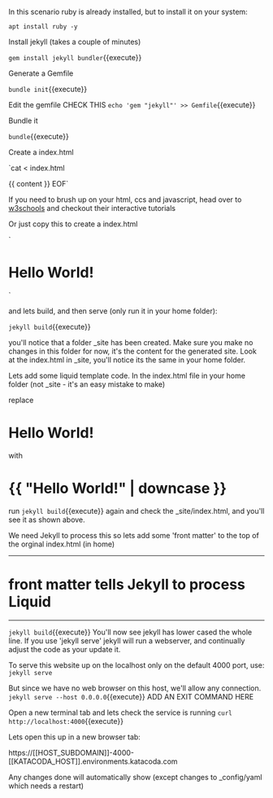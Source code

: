 In this scenario ruby is already installed, but to install it on your system:

`apt install ruby -y`

Install jekyll (takes  a couple of minutes)

`gem install jekyll bundler`{{execute}}

Generate a Gemfile

`bundle init`{{execute}}

Edit the gemfile
CHECK THIS
`echo 'gem "jekyll"' >> Gemfile`{{execute}}

Bundle it

`bundle`{{execute}}

Create a index.html

`cat <<EOF > index.html
<!doctype html>
<html>
  <head>
    <meta charset="utf-8">
    <title>{{ page.title }}</title>
  </head>
  <body>
    {{ content }}
  </body>
</html>
EOF`

If you need to brush up on your html, ccs and javascript,
head over to [w3schools](https://www.w3schools.com/) and checkout their interactive tutorials

Or just copy this to create a index.html

`<!doctype html>
<html>
  <head>
    <meta charset="utf-8">
    <title>Home</title>
  </head>
  <body>
    <h1>Hello World!</h1>
  </body>
</html>`

and lets build, and then serve (only run it in your home folder):

`jekyll build`{{execute}}

you'll notice that a folder _site has been created. Make sure you make no changes in this folder for now, it's the content for the generated site.
Look at the index.html in _site, you'll notice its the same in your home folder.

Lets add some liquid template code. In the index.html file in your home folder (not _site - it's an easy mistake to make)

replace <h1>Hello World!</h1>       with
<h1>{{ "Hello World!" | downcase }}</h1>

run `jekyll build`{{execute}}   again
and check the _site/index.html,  and you'll see it as shown above.

We need Jekyll to process this so lets add some 'front matter' to the top of the orginal index.html (in home)

---
# front matter tells Jekyll to process Liquid
---

`jekyll build`{{execute}}
You'll now see jekyll has lower cased the whole line.
If you use 'jekyll serve' jekyll will run a webserver, and continually adjust the code as your update it.

To serve this website up on the localhost only on the default 4000 port, use:
`jekyll serve`


But since we have no web browser on this host, we'll allow any connection.
`jekyll serve --host 0.0.0.0`{{execute}}
ADD AN EXIT COMMAND HERE


Open a  new terminal tab and lets check the service is running
`curl http://localhost:4000`{{execute}}


Lets open this up in a new browser tab:

https://[[HOST_SUBDOMAIN]]-4000-[[KATACODA_HOST]].environments.katacoda.com

Any changes done will automatically show (except changes to _config/yaml which needs a restart)
